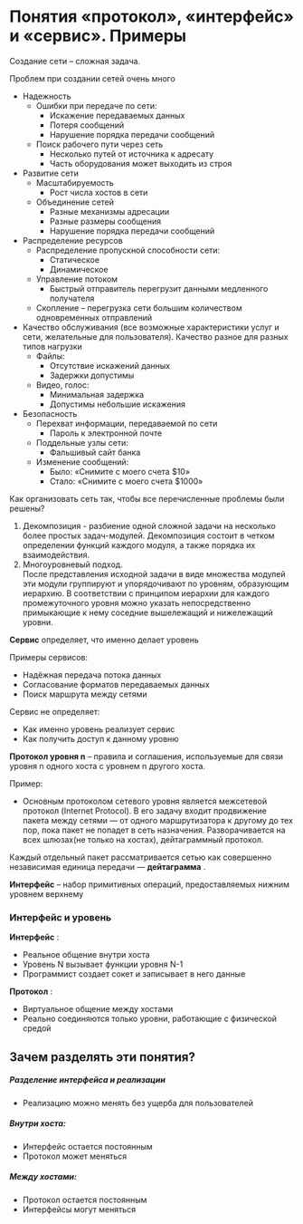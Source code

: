 # Понятия «протокол», «интерфейс» и «сервис». Примеры

Создание сети – сложная задача.

Проблем при создании сетей очень много

*   Надежность
    *   Ошибки при передаче по сети:
        *   Искажение передаваемых данных
        *   Потеря сообщений
        *   Нарушение порядка передачи сообщений
    *   Поиск рабочего пути через сеть
        *   Несколько путей от источника к адресату
        *   Часть оборудования может выходить из строя
*   Развитие сети
    *   Масштабируемость
        *   Рост числа хостов в сети
    *   Объединение сетей
        *   Разные механизмы адресации
        *   Разные размеры сообщения
        *   Нарушение порядка передачи сообщений
*   Распределение ресурсов
    *   Распределение пропускной способности сети:
        *   Статическое
        *   Динамическое
    *   Управление потоком
        *   Быстрый отправитель перегрузит данными медленного получателя
    *   Скопление – перегрузка сети большим количеством одновременных отправлений
*   Качество обслуживания (все возможные характеристики услуг и сети, желательные для пользователя). Качество разное для разных типов нагрузки
    *   Файлы:
        *   Отсутствие искажений данных
        *   Задержки допустимы
    *   Видео, голос:
        *   Минимальная задержка
        *   Допустимы небольшие искажения
*   Безопасность
    *   Перехват информации, передаваемой по сети
        *   Пароль к электронной почте
    *   Поддельные узлы сети:
        *   Фальшивый сайт банка
    *   Изменение сообщений:
        *   Было: «Снимите с моего счета $10»
        *   Стало: «Снимите с моего счета $1000»

Как организовать сеть так, чтобы все перечисленные проблемы были решены?

1.  Декомпозиция - разбиение одной сложной задачи на несколько более простых задач-модулей. Декомпозиция состоит в четком определении функций каждого модуля, а также порядка их взаимодействия.
2.  Многоуровневый подход.  
    После представления исходной задачи в виде множества модулей эти модули группируют и упорядочивают по уровням, образующим иерархию. В соответствии с принципом иерархии для каждого промежуточного уровня можно указать непосредственно примыкающие к нему соседние вышележащий и нижележащий уровни.

 **Сервис** определяет, что именно делает уровень

Примеры сервисов:

*   Надёжная передача потока данных
*   Согласование форматов передаваемых данных
*   Поиск маршрута между сетями

Сервис не определяет:

*   Как именно уровень реализует сервис
*   Как получить доступ к данному уровню

 **Протокол уровня n** – правила и соглашения, используемые для связи уровня n одного хоста с уровнем n другого хоста.

Пример:

*   Основным протоколом сетевого уровня является межсетевой протокол (Internet Protocol). В его задачу входит продвижение пакета между сетями — от одного маршрутизатора к другому до тех пор, пока пакет не попадет в сеть назначения. Разворачивается на всех шлюзах(не только на хостах), дейтаграммный протокол.

Каждый отдельный пакет рассматривается сетью как совершенно независимая единица передачи — **дейтаграмма** .

 **Интерфейс** – набор примитивных операций, предоставляемых нижним уровнем верхнему

###  [](https://github.com/slogger/urfu-library/blob/master/2/net/3.%20%D0%9F%D0%BE%D0%BD%D1%8F%D1%82%D0%B8%D1%8F%20%C2%AB%D0%BF%D1%80%D0%BE%D1%82%D0%BE%D0%BA%D0%BE%D0%BB%C2%BB%2C%20%C2%AB%D0%B8%D0%BD%D1%82%D0%B5%D1%80%D1%84%D0%B5%D0%B9%D1%81%C2%BB%20%D0%B8%20%C2%AB%D1%81%D0%B5%D1%80%D0%B2%D0%B8%D1%81%C2%BB.%20%D0%9F%D1%80%D0%B8%D0%BC%D0%B5%D1%80%D1%8B.md#%D0%B8%D0%BD%D1%82%D0%B5%D1%80%D1%84%D0%B5%D0%B9%D1%81-%D0%B8-%D1%83%D1%80%D0%BE%D0%B2%D0%B5%D0%BD%D1%8C) Интерфейс и уровень

 **Интерфейс** :

*   Реальное общение внутри хоста
*   Уровень N вызывает функции уровня N-1
*   Программист создает сокет и записывает в него данные

 **Протокол** :

*   Виртуальное общение между хостами
*   Реально соединяются только уровни, работающие с физической средой

##  [](https://github.com/slogger/urfu-library/blob/master/2/net/3.%20%D0%9F%D0%BE%D0%BD%D1%8F%D1%82%D0%B8%D1%8F%20%C2%AB%D0%BF%D1%80%D0%BE%D1%82%D0%BE%D0%BA%D0%BE%D0%BB%C2%BB%2C%20%C2%AB%D0%B8%D0%BD%D1%82%D0%B5%D1%80%D1%84%D0%B5%D0%B9%D1%81%C2%BB%20%D0%B8%20%C2%AB%D1%81%D0%B5%D1%80%D0%B2%D0%B8%D1%81%C2%BB.%20%D0%9F%D1%80%D0%B8%D0%BC%D0%B5%D1%80%D1%8B.md#%D0%B7%D0%B0%D1%87%D0%B5%D0%BC-%D1%80%D0%B0%D0%B7%D0%B4%D0%B5%D0%BB%D1%8F%D1%82%D1%8C-%D1%8D%D1%82%D0%B8-%D0%BF%D0%BE%D0%BD%D1%8F%D1%82%D0%B8%D1%8F) Зачем разделять эти понятия?

#####  [](https://github.com/slogger/urfu-library/blob/master/2/net/3.%20%D0%9F%D0%BE%D0%BD%D1%8F%D1%82%D0%B8%D1%8F%20%C2%AB%D0%BF%D1%80%D0%BE%D1%82%D0%BE%D0%BA%D0%BE%D0%BB%C2%BB%2C%20%C2%AB%D0%B8%D0%BD%D1%82%D0%B5%D1%80%D1%84%D0%B5%D0%B9%D1%81%C2%BB%20%D0%B8%20%C2%AB%D1%81%D0%B5%D1%80%D0%B2%D0%B8%D1%81%C2%BB.%20%D0%9F%D1%80%D0%B8%D0%BC%D0%B5%D1%80%D1%8B.md#%D1%80%D0%B0%D0%B7%D0%B4%D0%B5%D0%BB%D0%B5%D0%BD%D0%B8%D0%B5-%D0%B8%D0%BD%D1%82%D0%B5%D1%80%D1%84%D0%B5%D0%B9%D1%81%D0%B0-%D0%B8-%D1%80%D0%B5%D0%B0%D0%BB%D0%B8%D0%B7%D0%B0%D1%86%D0%B8%D0%B8) Разделение интерфейса и реализации

*   Реализацию можно менять без ущерба для пользователей

#####  [](https://github.com/slogger/urfu-library/blob/master/2/net/3.%20%D0%9F%D0%BE%D0%BD%D1%8F%D1%82%D0%B8%D1%8F%20%C2%AB%D0%BF%D1%80%D0%BE%D1%82%D0%BE%D0%BA%D0%BE%D0%BB%C2%BB%2C%20%C2%AB%D0%B8%D0%BD%D1%82%D0%B5%D1%80%D1%84%D0%B5%D0%B9%D1%81%C2%BB%20%D0%B8%20%C2%AB%D1%81%D0%B5%D1%80%D0%B2%D0%B8%D1%81%C2%BB.%20%D0%9F%D1%80%D0%B8%D0%BC%D0%B5%D1%80%D1%8B.md#%D0%B2%D0%BD%D1%83%D1%82%D1%80%D0%B8-%D1%85%D0%BE%D1%81%D1%82%D0%B0) Внутри хоста:

*   Интерфейс остается постоянным
*   Протокол может меняться

#####  [](https://github.com/slogger/urfu-library/blob/master/2/net/3.%20%D0%9F%D0%BE%D0%BD%D1%8F%D1%82%D0%B8%D1%8F%20%C2%AB%D0%BF%D1%80%D0%BE%D1%82%D0%BE%D0%BA%D0%BE%D0%BB%C2%BB%2C%20%C2%AB%D0%B8%D0%BD%D1%82%D0%B5%D1%80%D1%84%D0%B5%D0%B9%D1%81%C2%BB%20%D0%B8%20%C2%AB%D1%81%D0%B5%D1%80%D0%B2%D0%B8%D1%81%C2%BB.%20%D0%9F%D1%80%D0%B8%D0%BC%D0%B5%D1%80%D1%8B.md#%D0%BC%D0%B5%D0%B6%D0%B4%D1%83-%D1%85%D0%BE%D1%81%D1%82%D0%B0%D0%BC%D0%B8) Между хостами:

*   Протокол остается постоянным
*   Интерфейсы могут меняться